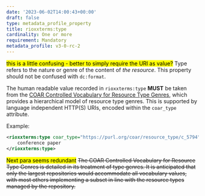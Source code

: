 ```yaml
---
date: '2023-06-02T14:00:43+00:00'
draft: false
type: metadata_profile_property
title: rioxxterms:type
cardinality: One or more
requirement: Mandatory
metadata_profile: v3-0-rc-2
---
```


<mark>this is a little confusing - better to simply require the URI as value?</mark>
Type refers to the nature or genre of the content of *the resource*. This property should not be confused with `dc:format`.

The human readable value recorded in `rioxxterms:type` **MUST** be taken from the [COAR Controlled Vocabulary for Resource Type Genres](http://vocabularies.coar-repositories.org/documentation/resource_types/), which provides a hierarchical model of resource type genres. This is supported by language independent HTTP(S) URIs, encoded within the `coar_type` attribute.

Example:

```xml
<rioxxterms:type coar_type="https://purl.org/coar/resource_type/c_5794">
    conference paper
</rioxxterms:type>
```

<mark>Next para seems redundant</mark>
~~The COAR Controlled Vocabulary for Resource Type Genres is detailed in its treatment of type genres. It is anticipated that only the largest repositories would accommodate all vocabulary values, with most others implementing a subset in line with the resource types managed by the repository.~~

